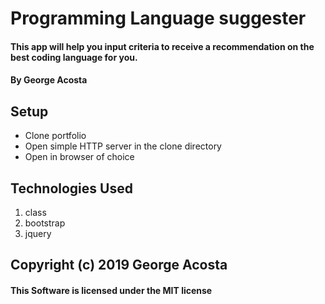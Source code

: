 # Programming Language suggester

#### This app will help you input criteria to receive a recommendation on the best coding language for you.
#### By George Acosta  


## Setup
* Clone portfolio
* Open simple HTTP server in the clone directory
* Open in browser of choice

## Technologies Used
1. class
2. bootstrap
3. jquery

## Copyright (c) 2019 George Acosta   
#### This Software is licensed under the MIT license 

